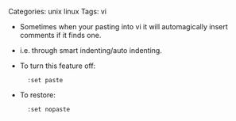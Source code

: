 Categories: unix
            linux
Tags: vi

- Sometimes when your pasting into vi it will automagically insert comments if it finds one.
- i.e. through smart indenting/auto indenting.

- To turn this feature off:

        :set paste
  
- To restore:

        :set nopaste
        
        

